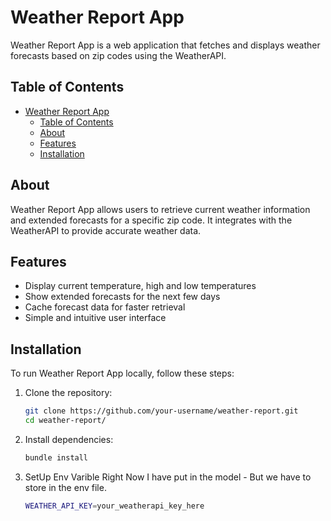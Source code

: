 # Weather Report App

Weather Report App is a web application that fetches and displays weather forecasts based on zip codes using the WeatherAPI.

## Table of Contents

- [Weather Report App](#weather-report-app)
  - [Table of Contents](#table-of-contents)
  - [About](#about)
  - [Features](#features)
  - [Installation](#installation)

## About

Weather Report App allows users to retrieve current weather information and extended forecasts for a specific zip code. It integrates with the WeatherAPI to provide accurate weather data.

## Features

- Display current temperature, high and low temperatures
- Show extended forecasts for the next few days
- Cache forecast data for faster retrieval
- Simple and intuitive user interface

## Installation

To run Weather Report App locally, follow these steps:

1. Clone the repository:
   ```bash
   git clone https://github.com/your-username/weather-report.git
   cd weather-report/
2. Install dependencies:
   ```bash
   bundle install
3. SetUp Env Varible
   Right Now I have put in the model - But we have to store in the env file. 
   ```bash
   WEATHER_API_KEY=your_weatherapi_key_here
